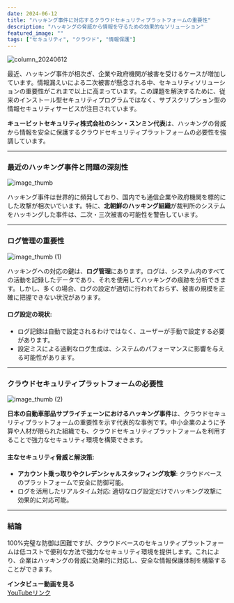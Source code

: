```yaml
---
date: 2024-06-12
title: "ハッキング事件に対応するクラウドセキュリティプラットフォームの重要性"
description: "ハッキングの脅威から情報を守るための効果的なソリューション"
featured_image: ""
tags: ["セキュリティ", "クラウド", "情報保護"]
---
```


![column_20240612](https://github.com/user-attachments/assets/4112298d-bd12-49a4-827f-35643d55ba73)

最近、ハッキング事件が相次ぎ、企業や政府機関が被害を受けるケースが増加しています。情報漏えいによる二次被害が懸念される中、セキュリティソリューションの重要性がこれまで以上に高まっています。この課題を解決するために、従来のインストール型セキュリティプログラムではなく、サブスクリプション型の情報セキュリティサービスが注目されています。

**キュービットセキュリティ株式会社のシン・スンミン代表**は、ハッキングの脅威から情報を安全に保護するクラウドセキュリティプラットフォームの必要性を強調しています。

---

### 最近のハッキング事件と問題の深刻性

![image_thumb](https://github.com/user-attachments/assets/82bea121-6dd4-4920-8d14-42d826bfc447)

ハッキング事件は世界的に頻発しており、国内でも通信企業や政府機関を標的にした攻撃が相次いでいます。特に、**北朝鮮のハッキング組織**が裁判所のシステムをハッキングした事件は、二次・三次被害の可能性を警告しています。

---

### ログ管理の重要性

![image_thumb (1)](https://github.com/user-attachments/assets/7238f0ff-d56f-496f-b59a-99951dedd794)

ハッキングへの対応の鍵は、**ログ管理**にあります。ログは、システム内のすべての活動を記録したデータであり、それを使用してハッキングの痕跡を分析できます。しかし、多くの場合、ログの設定が適切に行われておらず、被害の規模を正確に把握できない状況があります。

#### ログ設定の現状:
- ログ記録は自動で設定されるわけではなく、ユーザーが手動で設定する必要があります。
- 設定ミスによる過剰なログ生成は、システムのパフォーマンスに影響を与える可能性があります。

---

### クラウドセキュリティプラットフォームの必要性

![image_thumb (2)](https://github.com/user-attachments/assets/92af1257-096c-4ff6-af61-e483cc39c94f)

**日本の自動車部品サプライチェーンにおけるハッキング事件**は、クラウドセキュリティプラットフォームの重要性を示す代表的な事例です。中小企業のように予算や人材が限られた組織でも、クラウドセキュリティプラットフォームを利用することで強力なセキュリティ環境を構築できます。

#### 主なセキュリティ脅威と解決策:
- **アカウント乗っ取りやクレデンシャルスタッフィング攻撃**: クラウドベースのプラットフォームで安全に防御可能。
- ログを活用したリアルタイム対応: 適切なログ設定だけでハッキング攻撃に効果的に対応可能。

---

### 結論

100%完璧な防御は困難ですが、クラウドベースのセキュリティプラットフォームは低コストで便利な方法で強力なセキュリティ環境を提供します。これにより、企業はハッキングの脅威に効果的に対応し、安全な情報保護体制を構築することができます。

**インタビュー動画を見る**  
[YouTubeリンク](https://youtu.be/Rw5fAWk6_n0?si=zQ_87M6_M4IEKdcu)
